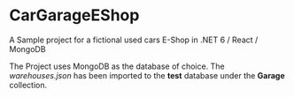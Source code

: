 # CarGarageEShop
A Sample project for a fictional used cars E-Shop in .NET 6 / React / MongoDB

The Project uses MongoDB as the database of choice. The <i>warehouses.json</i> has been imported to the <b>test</b> database under the <b>Garage</b> collection.
